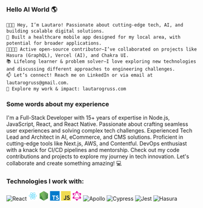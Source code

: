 ### Hello AI World 🌎

	👨🏻‍💻 Hey, I’m Lautaro! Passionate about cutting-edge tech, AI, and building scalable digital solutions.
	📱 Built a healthcare mobile app designed for my local area, with potential for broader applications.
	👨‍👩‍👧‍👦 Active open-source contributor—I’ve collaborated on projects like Hasura (GraphQL), Vercel (AI), and Chakra UI.
	📚 Lifelong learner & problem solver—I love exploring new technologies and discussing different approaches to engineering challenges.
	📫 Let’s connect! Reach me on LinkedIn or via email at lautarogruss@gmail.com.
	🚀 Explore my work & impact: lautarogruss.com

### Some words about my experience

I'm a Full-Stack Developer with 15+ years of expertise in Node.js, JavaScript, React, and React Native. Passionate about crafting seamless user experiences and solving complex tech challenges. Experienced Tech Lead and Architect in AI, eCommerce, and CMS solutions. Proficient in cutting-edge tools like Next.js, AWS, and Contentful. DevOps enthusiast with a knack for CI/CD pipelines and mentorship. Check out my code contributions and projects to explore my journey in tech innovation. Let's collaborate and create something amazing! 💻




### Technologies I work with: 

<div>
  <img alt="React" title="Next JS" height="25" src="https://vercel.com/static/topics/icons/next.svg"></img>
  <img alt="React" title="React JS" height="25" src="https://raw.githubusercontent.com/github/explore/80688e429a7d4ef2fca1e82350fe8e3517d3494d/topics/react/react.png"></img>
  <img alt="NODE" title="NODE JS" height="25" src="https://raw.githubusercontent.com/github/explore/80688e429a7d4ef2fca1e82350fe8e3517d3494d/topics/nodejs/nodejs.png"></img>
  <img  alt="Typescript" title="TypeScript"  height="25" src="https://raw.githubusercontent.com/github/explore/80688e429a7d4ef2fca1e82350fe8e3517d3494d/topics/typescript/typescript.png"></img>
  <img  alt="Javascript" title="JavaScript" height="25" src="https://raw.githubusercontent.com/github/explore/80688e429a7d4ef2fca1e82350fe8e3517d3494d/topics/javascript/javascript.png"></img>
  <img  alt="GraphQL" title="GraphQL" height="25" src="https://raw.githubusercontent.com/github/explore/80688e429a7d4ef2fca1e82350fe8e3517d3494d/topics/graphql/graphql.png"></img>
  <img  alt="Apollo" title="Apollo" height="25" src="https://d2eip9sf3oo6c2.cloudfront.net/tags/images/000/001/216/thumb/apollo-seeklogo.com_%281%29.png"></img>
  <img alt="Cypress" title="Cypress" height="25" src="https://res-3.cloudinary.com/crunchbase-production/image/upload/c_lpad,h_170,w_170,f_auto,b_white,q_auto:eco/q1cwqhahz7jbtfzalznd"></img>   
  <img alt="Jest" title="Jest" height="25" src="https://cdn.auth0.com/blog/testing-react-with-jest/logo.png"></img>   
  <img alt="Hasura" title="Hasura.io" height="25" src="https://yt3.ggpht.com/ytc/AAUvwnhVLm10ggR28uX7fr4ieZ_o3L1jSK8AMLmIOqo0Og=s176-c-k-c0x00ffffff-no-rj"></img>   
</div>
